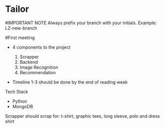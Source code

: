 # Tailor

#IMPORTANT NOTE
Always prefix your branch with your initials.
Example: LZ-new-branch


#First meeting
- 4 components to the project
    1. Scrapper
    2. Backend
    3. Image Recognition
    4. Recommendation

- Timeline
1-3 should be done by the end of reading week

Tech Stack
- Python
- MongoDB

Scrapper should scrap for: t-shirt, graphic tees, long sleeve, polo and dress shirt

